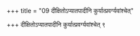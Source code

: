 +++
title = "09 दीक्षितोऽप्यातपादीनि कुर्यात्प्रवर्ग्यवांश्चेत्"

+++
दीक्षितोऽप्यातपादीनि कुर्यात्प्रवर्ग्यवांश्चेत् ९